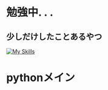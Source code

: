 # 勉強中. . .
## 少しだけしたことあるやつ
[![My Skills](https://skillicons.dev/icons?i=nodejs,php,py,js,html,css,react,tailwind,bash,cpp,discord,misskey,vscode)](https://skillicons.dev)
# pythonメイン
